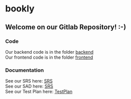 # bookly
## Welcome on our Gitlab Repository! :-)

### Code
Our backend code is in the folder [backend](backend "backend")\
Our frontend code is in the folder [frontend](frontend "frontend")

### Documentation
See our SRS here: [SRS](SRS.md "SRS.md")\
See our SAD here: [SRS](sad.md "SAD.md")\
See our Test Plan here: [TestPlan](Test_Plan.md "Test_Plan.md")
